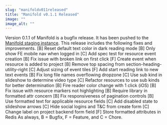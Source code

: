 ```yaml
---
slug: "manifoldv011released"
title: "Manifold v0.1.1 Released"
image: ""
image_alt: ""
---
```




<!--truncate-->

Version 0.1.1 of Manifold is a bugfix release. It has been pushed to the [Manifold staging instance](http://staging.manifoldapp.org). This release includes the following fixes and improvements. [B] Reset default text color in dark reading mode [B] Only show FE mobile nav when logged in [C] Add spec test for resource event creation [B] Fix issue with broken link on first click [F] Create event when resource is added to project [B] Remove top spacing from section-heading-utility-right [C] Adjust sizing of event tiles [F] Add start reading link to new text events [B] Fix long file names overflowing dropzone [C] Use sub kind in slideshow to determine video type [C] Refactor resources to use sub kinds for better determination [B] Fire reader color change with 1 click (iOS) [B] Fix issue with resource markers not highlighting [B] Require library in formatted attr concern [B] Fix responsiveness of pagination controls [B] Use formatted text for applicable resource fields [C] Add disabled state to slideshow arrows [C] Hide social logins and T&C from create form [C] Change label on project backend form field [F] Store formatted attributes in Redis As always, B = Bugfix, F = Feature, and C = Chore.




